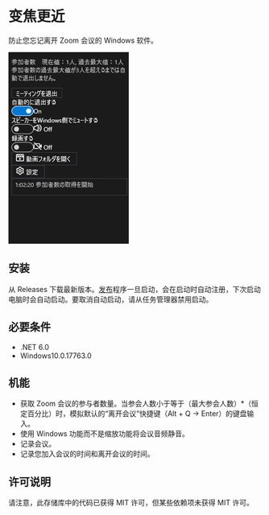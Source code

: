 # 变焦更近

防止您忘记离开 Zoom 会议的 Windows 软件。

![Sample](https://github.com/34j/ZoomCloser/blob/master/Example.png)

## 安装

从 Releases 下载最新版本。[发布](https://github.com/34j/ZoomCloser/releases)程序一旦启动，会在启动时自动注册，下次启动电脑时会自动启动。要取消自动启动，请从任务管理器禁用启动。

## 必要条件

-   .NET 6.0
-   Windows10.0.17763.0

## 机能

-   获取 Zoom 会议的参与者数量。当参会人数小于等于（最大参会人数）\*（恒定百分比）时，模拟默认的“离开会议”快捷键（Alt + Q → Enter）的键盘输入。
-   使用 Windows 功能而不是缩放功能将会议音频静音。
-   记录会议。
-   记录您加入会议的时间和离开会议的时间。

## 许可说明

请注意，此存储库中的代码已获得 MIT 许可，但某些依赖项未获得 MIT 许可。
